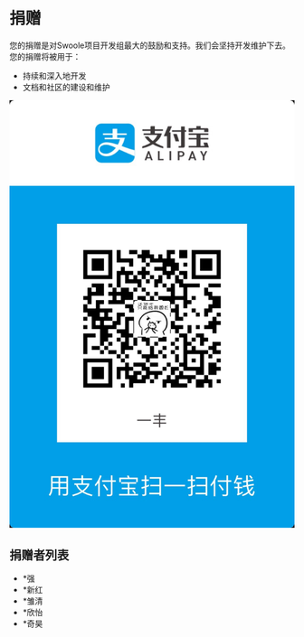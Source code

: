 # 捐赠
您的捐赠是对Swoole项目开发组最大的鼓励和支持。我们会坚持开发维护下去。 您的捐赠将被用于：

  - 持续和深入地开发
  - 文档和社区的建设和维护
  
![捐赠](Resource/donate.png)

## 捐赠者列表
* *强
* *新红
* *雏清
* *欣怡
* *奇昊
